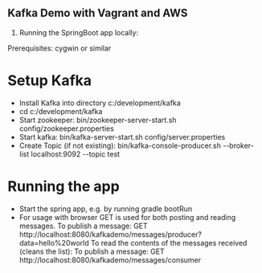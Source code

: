 ## Kafka Demo with Vagrant and AWS ##

1. Running the SpringBoot app locally:

Prerequisites: cygwin or similar

# Setup Kafka #
- Install Kafka into directory c:/development/kafka
- cd c:/development/kafka
- Start zookeeper: bin/zookeeper-server-start.sh config/zookeeper.properties
- Start kafka: bin/kafka-server-start.sh config/server.properties
- Create Topic (if not existing): bin/kafka-console-producer.sh --broker-list localhost:9092 --topic test

# Running the app #
- Start the spring app, e.g. by running gradle bootRun
- For usage with browser GET is used for both posting and reading messages.
  To publish a message: GET http://localhost:8080/kafkademo/messages/producer?data=hello%20world
  To read the contents of the messages received (cleans the list): To publish a message: GET http://localhost:8080/kafkademo/messages/consumer



